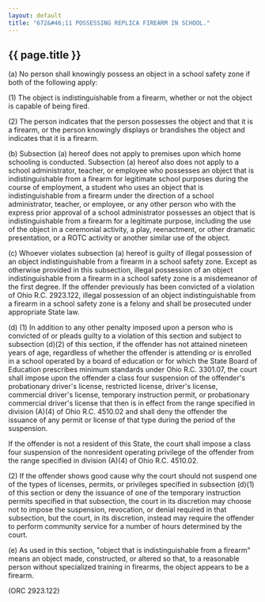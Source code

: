 ```yaml
---
layout: default
title: "672&#46;11 POSSESSING REPLICA FIREARM IN SCHOOL."
---
```


{{ page.title }}
----------------

(a) No person shall knowingly possess an object in a school safety zone if both of the following apply:

(1) The object is indistinguishable from a firearm, whether or not the object is capable of being fired.

(2) The person indicates that the person possesses the object and that it is a firearm, or the person knowingly displays or brandishes the object and indicates that it is a firearm.

(b) Subsection (a) hereof does not apply to premises upon which home schooling is conducted. Subsection (a) hereof also does not apply to a school administrator, teacher, or employee who possesses an object that is indistinguishable from a firearm for legitimate school purposes during the course of employment, a student who uses an object that is indistinguishable from a firearm under the direction of a school administrator, teacher, or employee, or any other person who with the express prior approval of a school administrator possesses an object that is indistinguishable from a firearm for a legitimate purpose, including the use of the object in a ceremonial activity, a play, reenactment, or other dramatic presentation, or a ROTC activity or another similar use of the object.

(c) Whoever violates subsection (a) hereof is guilty of illegal possession of an object indistinguishable from a firearm in a school safety zone. Except as otherwise provided in this subsection, illegal possession of an object indistinguishable from a firearm in a school safety zone is a misdemeanor of the first degree. If the offender previously has been convicted of a violation of Ohio R.C. 2923.122, illegal possession of an object indistinguishable from a firearm in a school safety zone is a felony and shall be prosecuted under appropriate State law.

(d) (1) In addition to any other penalty imposed upon a person who is convicted of or pleads guilty to a violation of this section and subject to subsection (d)(2) of this section, if the offender has not attained nineteen years of age, regardless of whether the offender is attending or is enrolled in a school operated by a board of education or for which the State Board of Education prescribes minimum standards under Ohio R.C. 3301.07, the court shall impose upon the offender a class four suspension of the offender's probationary driver's license, restricted license, driver's license, commercial driver's license, temporary instruction permit, or probationary commercial driver's license that then is in effect from the range specified in division (A)(4) of Ohio R.C. 4510.02 and shall deny the offender the issuance of any permit or license of that type during the period of the suspension.

If the offender is not a resident of this State, the court shall impose a class four suspension of the nonresident operating privilege of the offender from the range specified in division (A)(4) of Ohio R.C. 4510.02.

(2) If the offender shows good cause why the court should not suspend one of the types of licenses, permits, or privileges specified in subsection (d)(1) of this section or deny the issuance of one of the temporary instruction permits specified in that subsection, the court in its discretion may choose not to impose the suspension, revocation, or denial required in that subsection, but the court, in its discretion, instead may require the offender to perform community service for a number of hours determined by the court.

(e) As used in this section, "object that is indistinguishable from a firearm" means an object made, constructed, or altered so that, to a reasonable person without specialized training in firearms, the object appears to be a firearm.

(ORC 2923.122)